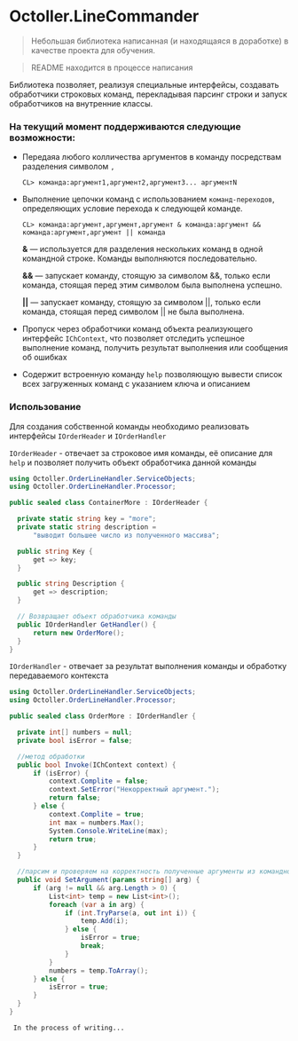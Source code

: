 # Octoller.LineCommander
> Небольшая библиотека написанная (и находящаяся в доработке) в качестве проекта для обучения.

> README находится в процессе написания

Библиотека позволяет, реализуя специальные интерфейсы, создавать обработчики строковых команд, перекладывая парсинг строки и запуск обработчиков на внутренние классы. 

### На текущий момент поддерживаются следующие возможности:
* Передаяа любого колличества аргументов в команду посредствам разделения символом `,`

      CL> команда:аргумент1,аргумент2,аргумент3... аргументN
      

* Выполнение цепочки команд с использованием `команд-переходов`, определяющих условие перехода к следующей команде. 
 
      CL> команда:аргумент,аргумент,аргумент & команда:аргумент && команда:аргумент,аргумент || команда  
       
  **&**  — используется для разделения нескольких команд в одной командной строке. Команды выполняются последовательно.

  **&&** — запускает команду, стоящую за символом &&, только если команда, стоящая перед этим символом была выполнена успешно.

  **||** — запускает команду, стоящую за символом ||, только если команда, стоящая перед символом || не была выполнена.
  
  
* Пропуск через обработчики команд объекта реализующего интерфейс `IChContext`, что позволяет отследить успешное выполнение команд, получить результат выполнения или сообщения об ошибках

* Содержит встроенную команду `help` позволяющую вывести список всех загруженных команд с указанием ключа и описанием

### Использование
Для создания собственной команды необходимо реализовать интерфейсы `IOrderHeader` и `IOrderHandler`

`IOrderHeader` - отвечает за строковое имя команды, её описание для `help` и позволяет получить объект обработчика данной команды

```C#
using Octoller.OrderLineHandler.ServiceObjects;
using Octoller.OrderLineHandler.Processor;

public sealed class ContainerMore : IOrderHeader {

  private static string key = "more";
  private static string description = 
      "выводит большее число из полученного массива";

  public string Key {
      get => key;
  }

  public string Description {
      get => description;
  }

  // Возвращает объект обработчика команды     
  public IOrderHandler GetHandler() {
      return new OrderMore();
  }
}
```

`IOrderHandler` - отвечает за результат выполнения команды и обработку передаваемого контекста

```C#
using Octoller.OrderLineHandler.ServiceObjects;
using Octoller.OrderLineHandler.Processor;

public sealed class OrderMore : IOrderHandler {

  private int[] numbers = null;
  private bool isError = false;

  //метод обработки
  public bool Invoke(IChContext context) {
      if (isError) {
          context.Complite = false;
          context.SetError("Некорректный аргумент.");
          return false;
      } else {
          context.Complite = true;
          int max = numbers.Max();
          System.Console.WriteLine(max);
          return true;
      }
  }

  //парсим и проверяем на корректность полученные аргументы из командной строки
  public void SetArgument(params string[] arg) {
      if (arg != null && arg.Length > 0) {
          List<int> temp = new List<int>();
          foreach (var a in arg) {
              if (int.TryParse(a, out int i)) {
                  temp.Add(i);
              } else {
                  isError = true;
                  break;
              }
          }
          numbers = temp.ToArray();
      } else {
          isError = true;
      }
  }
}
```

     In the process of writing...
